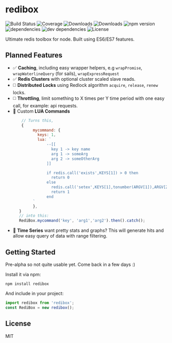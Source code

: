 # redibox

![Build Status](https://img.shields.io/travis/redibox/redibox.svg)
![Coverage](https://img.shields.io/coveralls/redibox/redibox.svg)
![Downloads](https://img.shields.io/npm/dm/redibox.svg)
![Downloads](https://img.shields.io/npm/dt/redibox.svg)
![npm version](https://img.shields.io/npm/v/redibox.svg)
![dependencies](https://img.shields.io/david/redibox/redibox.svg)
![dev dependencies](https://img.shields.io/david/dev/redibox/redibox.svg)
![License](https://img.shields.io/npm/l/redibox.svg)

Ultimate redis toolbox for node. Built using ES6/ES7 features.

## Planned Features
 - :white_check_mark: **Caching**, including easy wrapper helpers, e.g `wrapPromise`, `wrapWaterlineQuery` (for sails), `wrapExpressRequest`
 - :white_check_mark: **Redis Clusters** with optional cluster scaled slave reads.
 - :white_medium_square: **Distributed Locks** using Redlock algorithm `acquire`, `release`, `renew` locks.
 - :white_medium_square: **Throttling**, limit something to X times per Y time period with one easy call, for example: api requests.
 - :large_orange_diamond: Custom **LUA Commands**
 ```javascript
        // Turns this,
        {
             mycommand: {
               keys: 1,
               lua: `
                   --[[
                     key 1 -> key name
                     arg 1 -> someArg
                     arg 2 -> someOtherArg
                   ]]

                   if redis.call('exists',KEYS[1]) > 0 then
                     return 0
                   else
                     redis.call('setex',KEYS[1],tonumber(ARGV[1]),ARGV[2])
                     return 1
                   end
             `
             },
       }
       // into this:
       RediBox.mycommand('key', 'arg1','arg2').then().catch();
```


 - :large_orange_diamond: **Time Series** want pretty stats and graphs? This will generate hits and allow easy query of data with range filtering.

## Getting Started

Pre-alpha so not quite usable yet. Come back in a few days :)

Install it via npm:

```shell
npm install redibox
```

And include in your project:

```javascript
import redibox from 'redibox';
const RediBox = new redibox();
```

## License

MIT

